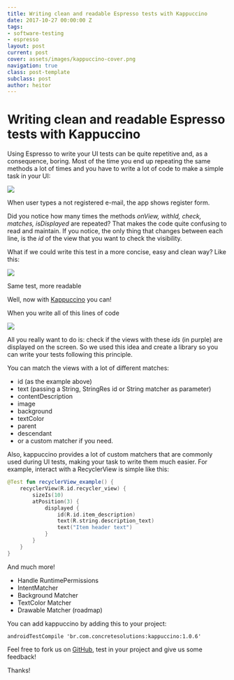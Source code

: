 ```yaml
---
title: Writing clean and readable Espresso tests with Kappuccino
date: 2017-10-27 00:00:00 Z
tags:
- software-testing
- espresso
layout: post
current: post
cover: assets/images/kappuccino-cover.png
navigation: true
class: post-template
subclass: post
author: heitor
---
```


# Writing clean and readable Espresso tests with Kappuccino

Using Espresso to write your UI tests can be quite repetitive and, as a consequence, boring. Most of the time you end up repeating the same methods a lot of times and you have to write a lot of code to make a simple task in your UI:

![](https://cdn-images-1.medium.com/max/800/1*aanpYt1jNyWmKyO2McEfdQ.png)

When user types a not registered e-mail, the app shows register form.

Did you notice how many times the methods _onView, withId, check, matches, isDisplayed_ are repeated? That makes the code quite confusing to read and maintain. If you notice, the only thing that changes between each line, is the _id_ of the view that you want to check the visibility.

What if we could write this test in a more concise, easy and clean way? Like this:

![](https://cdn-images-1.medium.com/max/800/1*wjzVyVQZjqJMxMJxwAZrIQ.png)

Same test, more readable

Well, now with [Kappuccino](https://github.com/heitorcolangelo/kappuccino) you can!

When you write all of this lines of code

![](https://cdn-images-1.medium.com/max/800/1*N0OpkopS_n5zlxMgGHjMTA.png)

All you really want to do is: check if the views with these _ids_ (in purple) are displayed on the screen. So we used this idea and create a library so you can write your tests following this principle.

You can match the views with a lot of different matches:

*   id (as the example above)
*   text (passing a String, StringRes id or String matcher as parameter)
*   contentDescription
*   image
*   background
*   textColor
*   parent
*   descendant
*   or a custom matcher if you need.

Also, kappuccino provides a lot of custom matchers that are commonly used during UI tests, making your task to write them much easier. For example, interact with a RecyclerView is simple like this:

```kotlin
@Test fun recyclerView_example() {
    recyclerView(R.id.recycler_view) {
        sizeIs(10)
        atPosition(3) {
            displayed {
                id(R.id.item_description)
                text(R.string.description_text)
                text("Item header text")
            }
        }
    }
}
```

And much more!

*   Handle RuntimePermissions
*   IntentMatcher
*   Background Matcher
*   TextColor Matcher
*   Drawable Matcher (roadmap)

You can add kappuccino by adding this to your project:

```
androidTestCompile 'br.com.concretesolutions:kappuccino:1.0.6'
```

Feel free to fork us on [GitHub](https://github.com/concretesolutions/kappuccino), test in your project and give us some feedback!  

Thanks!